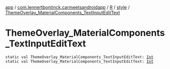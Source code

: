 [app](../../../index.md) / [com.lennertbontinck.carmeetsandroidapp](../../index.md) / [R](../index.md) / [style](index.md) / [ThemeOverlay_MaterialComponents_TextInputEditText](./-theme-overlay_-material-components_-text-input-edit-text.md)

# ThemeOverlay_MaterialComponents_TextInputEditText

`static val ThemeOverlay_MaterialComponents_TextInputEditText: `[`Int`](https://kotlinlang.org/api/latest/jvm/stdlib/kotlin/-int/index.html)
`static val ThemeOverlay_MaterialComponents_TextInputEditText: `[`Int`](https://kotlinlang.org/api/latest/jvm/stdlib/kotlin/-int/index.html)